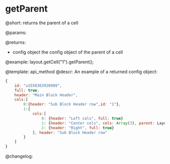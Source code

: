 getParent
=============

@short: returns the parent of a cell


@params:


@returns:
- config	object		the config object of the parent of a cell


@example:
layout.getCell("1").getParent();


@template: api_method
@descr:
An example of a returned config object:

~~~js
{
	id: "u1558363920909",
    full: true,
    header: "Main Block Header",
    cols:[
    	0:{header: "Sub Block Header row",id: "1"},
        1:{ 
        	cols:[
        		0: {header: "Left cols", full: true}
				1: {header: "Center cols", cols: Array(3), parent: Layout, full: true}
				2: {header: "Right", full: true}		        
        	], header: "Sub Block Header row"        
        }
    ]
}
~~~




@changelog:


